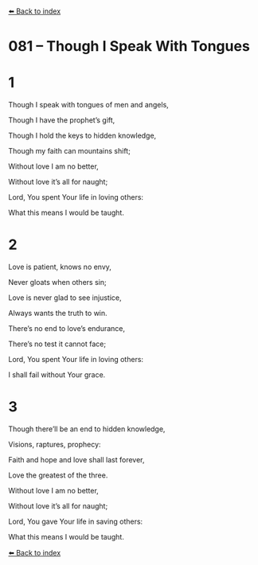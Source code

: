 [⬅️ Back to index](../README.md)

# 081 – Though I Speak With Tongues





# 1

Though I speak with tongues of men and angels,

Though I have the prophet’s gift,

Though I hold the keys to hidden knowledge,

Though my faith can mountains shift;

Without love I am no better,

Without love it’s all for naught;

Lord, You spent Your life in loving others:

What this means I would be taught.



# 2

Love is patient, knows no envy,

Never gloats when others sin;

Love is never glad to see injustice,

Always wants the truth to win.

There’s no end to love’s endurance,

There’s no test it cannot face;

Lord, You spent Your life in loving others:

I shall fail without Your grace.



# 3

Though there’ll be an end to hidden knowledge,

Visions, raptures, prophecy:

Faith and hope and love shall last forever,

Love the greatest of the three.

Without love I am no better,

Without love it’s all for naught;

Lord, You gave Your life in saving others:

What this means I would be taught.

[⬅️ Back to index](../README.md)
